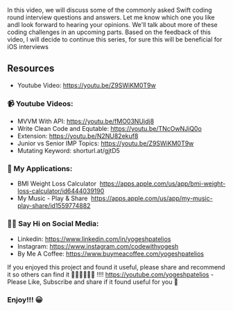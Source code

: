 In this video, we will discuss some of the commonly asked Swift coding round interview questions and answers. Let me know which one you like andI look forward to hearing your opinions.
We'll talk about more of these coding challenges in an upcoming parts.
Based on the feedback of this video, I will decide to continue this series, for sure this will be beneficial for iOS interviews

## Resources
- Youtube Video: https://youtu.be/Z9SWiKM0T9w

### 📹 Youtube Videos:
- MVVM With API: https://youtu.be/fMO03NUjdj8
- Write Clean Code and Equtable: https://youtu.be/TNcOwNJiQ0o
- Extension: https://youtu.be/N2NU82ekuf8
- Junior vs Senior IMP Topics: https://youtu.be/Z9SWiKM0T9w
- Mutating Keyword: shorturl.at/gjtD5

### 📱 My Applications:
- BMI Weight Loss Calculator 
https://apps.apple.com/us/app/bmi-weight-loss-calculator/id6444039190
- My Music - Play & Share 
https://apps.apple.com/us/app/my-music-play-share/id1559774882

### 🙋‍♂️ Say Hi on Social Media:
- Linkedin: https://www.linkedin.com/in/yogeshpatelios
- Instagram: https://www.instagram.com/codewithyogesh
- By Me A Coffee: https://www.buymeacoffee.com/yogeshpatelios

If you enjoyed this project and found it useful, please share and recommend it so others can find it 💚💚💚💚💚💚 !!!! 
https://youtube.com/yogeshpatelios - Please Like, Subscribe and share if it found useful for you 🤟

### Enjoy!!! 😀
